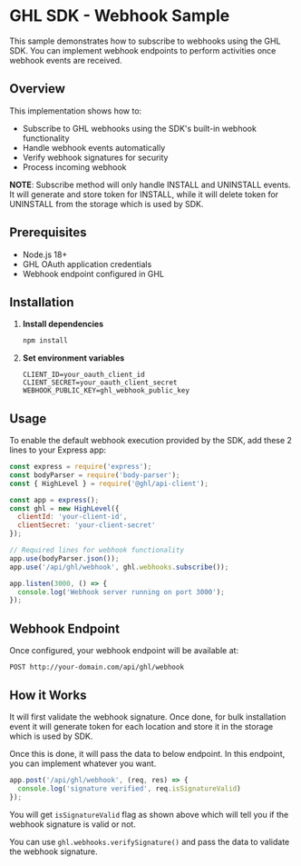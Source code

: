 # GHL SDK - Webhook Sample

This sample demonstrates how to subscribe to webhooks using the GHL SDK. You can implement webhook endpoints to perform activities once webhook events are received.

## Overview

This implementation shows how to:
- Subscribe to GHL webhooks using the SDK's built-in webhook functionality
- Handle webhook events automatically
- Verify webhook signatures for security
- Process incoming webhook 

**NOTE**: Subscribe method will only handle INSTALL and UNINSTALL events. It will generate and store token for INSTALL, while it will delete token for UNINSTALL from the storage which is used by SDK.

## Prerequisites

- Node.js 18+
- GHL OAuth application credentials
- Webhook endpoint configured in GHL

## Installation

1. **Install dependencies**
   ```bash
   npm install
   ```

2. **Set environment variables**
   ```env
   CLIENT_ID=your_oauth_client_id
   CLIENT_SECRET=your_oauth_client_secret
   WEBHOOK_PUBLIC_KEY=ghl_webhook_public_key
   ```

## Usage

To enable the default webhook execution provided by the SDK, add these 2 lines to your Express app:

```javascript
const express = require('express');
const bodyParser = require('body-parser');
const { HighLevel } = require('@ghl/api-client');

const app = express();
const ghl = new HighLevel({
  clientId: 'your-client-id',
  clientSecret: 'your-client-secret'
});

// Required lines for webhook functionality
app.use(bodyParser.json());
app.use('/api/ghl/webhook', ghl.webhooks.subscribe());

app.listen(3000, () => {
  console.log('Webhook server running on port 3000');
});
```

## Webhook Endpoint

Once configured, your webhook endpoint will be available at:
```
POST http://your-domain.com/api/ghl/webhook
```

## How it Works

It will first validate the webhook signature. Once done, for bulk installation event it will generate token for each location and store it in the storage which is used by SDK.

Once this is done, it will pass the data to below endpoint. In this endpoint, you can implement whatever you want. 
```javascript
app.post('/api/ghl/webhook', (req, res) => {
  console.log('signature verified', req.isSignatureValid)
});
```

You will get `isSignatureValid` flag as shown above which will tell you if the webhook signature is valid or not. 

You can use `ghl.webhooks.verifySignature()` and pass the data to validate the webhook signature.